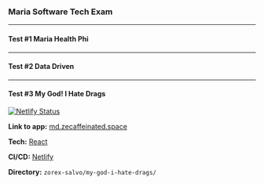 ### Maria Software Tech Exam
---
#### Test #1 Maria Health Phi

---
#### Test #2 Data Driven

---
#### Test #3 My God! I Hate Drags
[![Netlify Status](https://api.netlify.com/api/v1/badges/0889d17e-143c-45a4-9733-23c514a410c6/deploy-status)](https://app.netlify.com/sites/nifty-newton-f476f5/deploys)

 **Link to app:**  [md.zecaffeinated.space](https://md.zecaffeinated.space/)
 
  **Tech:** [React](https://reactjs.org/)
  
  **CI/CD:** [Netlify](https://www.netlify.com/)
  
  **Directory:** `zorex-salvo/my-god-i-hate-drags/`
